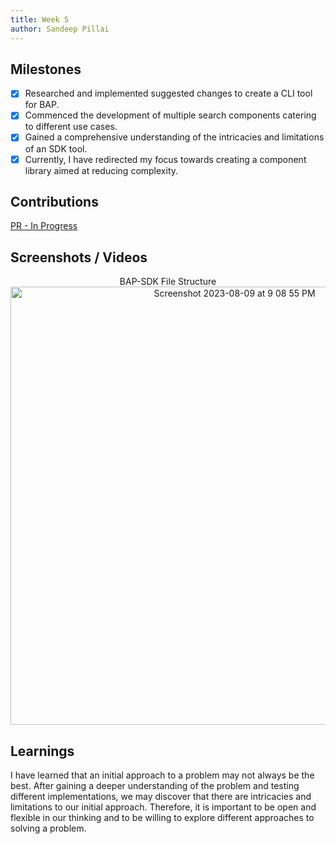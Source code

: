 ```yaml
---
title: Week 5
author: Sandeep Pillai
---
```


## Milestones
- [x] Researched and implemented suggested changes to create a CLI tool for BAP.
- [x] Commenced the development of multiple search components catering to different use cases.
- [x] Gained a comprehensive understanding of the intricacies and limitations of an SDK tool.
- [x] Currently, I have redirected my focus towards creating a component library aimed at reducing complexity.

## Contributions
[PR - In Progress](https://github.com/beckn/BAP-Boilerplate-SDK/pull/8)

## Screenshots / Videos 
<div align="center">
    BAP-SDK File Structure
</div>
 
<div align="center">
    <img width="701" alt="Screenshot 2023-08-09 at 9 08 55 PM" src="https://github.com/sandeepB3/c4gt-milestones/assets/107111616/7841909a-befc-4b5c-bfd8-15005ad9b016">
</div>

## Learnings
I have learned that an initial approach to a problem may not always be the best. After gaining a deeper understanding of the problem and testing different implementations, we may discover that there are intricacies and limitations to our initial approach. Therefore, it is important to be open and flexible in our thinking and to be willing to explore different approaches to solving a problem.





